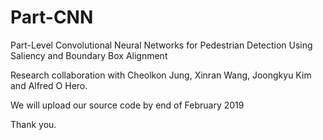# Part-CNN
Part-Level Convolutional Neural Networks for Pedestrian Detection Using Saliency and Boundary Box Alignment

Research collaboration with Cheolkon Jung, Xinran Wang, Joongkyu Kim and Alfred O Hero.

We will upload our source code by end of February 2019

Thank you.
